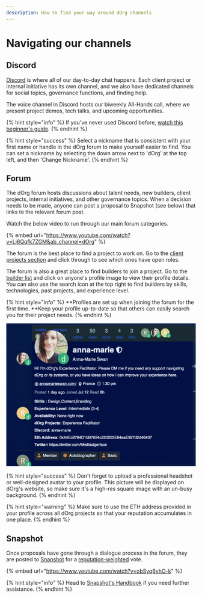 ```yaml
---
description: How to find your way around dOrg channels
---
```


# Navigating our channels

## Discord

[Discord](https://discord.com/invite/6Kujmad) is where all of our day-to-day chat happens. Each client project or internal initiative has its own channel, and we also have dedicated channels for social topics, governance functions, and finding help.

The voice channel in Discord hosts our biweekly All-Hands call, where we present project demos, tech talks, and upcoming opportunities.

{% hint style="info" %}
If you've never used Discord before, [watch this beginner's guide](https://www.youtube.com/watch?v=rnYGrq95ezA\&ab_channel=Howfinity).
{% endhint %}

{% hint style="success" %}
Select a nickname that is consistent with your first name or handle in the dOrg forum to make yourself easier to find. You can set a nickname by selecting the down arrow next to 'dOrg' at the top left, and then 'Change Nickname'.
{% endhint %}

## Forum

The dOrg forum hosts discussions about talent needs, new builders, client projects, internal initiatives, and other governance topics. When a decision needs to be made, anyone can post a proposal to Snapshot (see below) that links to the relevant forum post.

Watch the below video to run through our main forum categories.

{% embed url="https://www.youtube.com/watch?v=Lj6Qqfk7ZGM&ab_channel=dOrg" %}

The forum is the best place to find a project to work on. Go to the [client projects section](https://forum.dorg.tech/c/clientproject) and click through to see which ones have open roles.

The forum is also a great place to find builders to join a project. Go to the [builder list](https://forum.dorg.tech/u/) and click on anyone's profile image to view their profile details. You can also use the search icon at the top right to find builders by skills, technologies, past projects, and experience level.

{% hint style="info" %}
**Profiles are set up when joining the forum for the first time. **Keep your profile up-to-date so that others can easily search you for their project needs. 
{% endhint %}

![Here's what our Experience Facilitator's profile looks like](<../.gitbook/assets/Screen Shot 2021-09-01 at 13.30.43.png>)

{% hint style="success" %}
Don't forget to upload a professional headshot or well-designed avatar to your profile. This picture will be displayed on dOrg's website, so make sure it's a high-res square image with an un-busy background.
{% endhint %}

{% hint style="warning" %}
Make sure to use the ETH address provided in your profile across all dOrg projects so that your reputation accumulates in one place.
{% endhint %}

## Snapshot

Once proposals have gone through a dialogue process in the forum, they are posted to [Snapshot](https://snapshot.org/#/dorg.eth) for a [reputation-weighted](../governance.md#reputation) vote.

{% embed url="https://www.youtube.com/watch?v=obSyq6yhO-k" %}

{% hint style="info" %}
Head to [Snapshot's Handbook](https://docs.snapshot.org/proposals) if you need further assistance.
{% endhint %}
